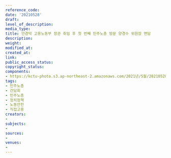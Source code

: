 ```yaml
---
reference_code: 
date: '20210528'
draft: 
level_of_description: 
media_type: 
title: 안경덕 고용노동부 장관 취임 후 첫 번째 민주노총 방문 양경수 위원장 면담
description: 
weight: 
modified_at: 
created_at: 
link: 
public_access_status: 
copyright_status: 
components:
- https://kctu-photo.s3.ap-northeast-2.amazonaws.com/2021년/5월/20210528-안경덕+고용노동부+장관+취임+후+첫+번째+민주노총+방문+양경수+위원장+면담_민주노총_간담회_민주노총_정치정책_노동안전_직접고용/_1D20426.jpg
tags:
- 민주노총
- 간담회
- 민주노총
- 정치정책
- 노동안전
- 직접고용
creators:
- 
subjects:
- 
sources:
- 
venues:
- 
---
```

